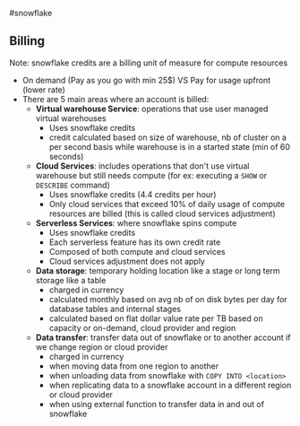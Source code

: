 #snowflake

## Billing

Note: snowflake credits are a billing unit of measure for compute resources

- On demand (Pay as you go with min 25$) VS Pay for usage upfront (lower rate)
- There are 5 main areas where an account is billed:
  - **Virtual warehouse Service**: operations that use user managed virtual warehouses
    - Uses snowflake credits
    - credit calculated based on size of warehouse, nb of cluster on a per second basis while warehouse is in a started state (min of 60 seconds)
  - **Cloud Services**: includes operations that don't use virtual warehouse but still needs compute (for ex: executing a `SHOW` or `DESCRIBE` command)
    - Uses snowflake credits (4.4 credits per hour)
    - Only cloud services that exceed 10% of daily usage of compute resources are billed (this is called cloud services adjustment)
  - **Serverless Services**: where snowflake spins compute
    - Uses snowflake credits
    - Each serverless feature has its own credit rate
    - Composed of both compute and cloud services
    - Cloud services adjustment does not apply
  - **Data storage**: temporary holding location like a stage or long term storage like a table
    - charged in currency
    - calculated monthly based on avg nb of on disk bytes per day for database tables and internal stages
    - calculated based on flat dollar value rate per TB based on capacity or on-demand, cloud provider and region
  - **Data transfer**: transfer data out of snowflake or to another account if we change region or cloud provider
    - charged in currency
    - when moving data from one region to another
    - when unloading data from snowflake with `COPY INTO <location>`
    - when replicating data to a snowflake account in a different region or cloud provider
    - when using external function to transfer data in and out of snowflake